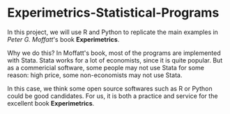# Experimetrics-Statistical-Programs

In this project, we will use R and Python to replicate the main examples in *Peter G. Moffatt*'s book **Experimetrics**.

Why we do this? In Moffatt's book, most of the programs are implemented with Stata. Stata works for a lot of economists, since it is quite popular. But as a commericial software, some people may not use Stata for some reason: high price, some non-economists may not use Stata.

In this case, we think some open source softwares such as R or Python could be good candidates. For us, it is both a practice and service for the excellent book **Experimetrics**.
